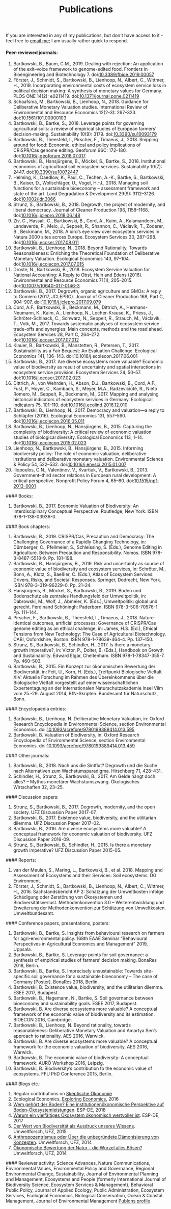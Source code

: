 ﻿---
layout: page
title: Publications
description: Publications
---
If you are interested in any of my publications, but don't have access to it - feel free to <a href="mailto:bartosz.bartkowski@ufz.de">email me</a>; I am usually rather quick to respond.

#### Peer-reviewed journals:
<ol>
<li>Bartkowski, B., Baum, C.M., 2019. Dealing with rejection: An application of the exit–voice framework to genome-edited food. Frontiers in Bioengineering and Biotechnology 7. doi:<a href="https://doi.org/10.3389/fbioe.2019.00057">10.3389/fbioe.2019.00057</a></li>
<li>Förster, J., Schmidt, S., Bartkowski, B., Lienhoop, N., Albert, C., Wittmer, H., 2019. Incorporating environmental costs of ecosystem service loss in political decision making: A synthesis of monetary values for Germany. PLOS ONE 14(2): e0211419. doi:<a href="https://doi.org/10.1371/journal.pone.0211419">10.1371/journal.pone.0211419</a></li>
<li>Schaafsma, M., Bartkowski, B., Lienhoop, N., 2018. Guidance for Deliberative Monetary Valuation studies. International Review of Environmental and Resource Economics 12(2-3): 267–323. doi:<a href="https://doi.org/10.1561/101.00000103">10.1561/101.00000103</a></li>
<li>Bartkowski, B., Bartke, S., 2018. Leverage points for governing agricultural soils: a review of empirical studies of European farmers’ decision-making. Sustainability 10(9): 3179. doi:<a href="https://doi.org/10.3390/su10093179">10.3390/su10093179</a></li>
<li>Bartkowski, B., Theesfeld, I., Pirscher, F., Timaeus, J., 2018. Snipping around for food: Economic, ethical and policy implications of CRISPR/Cas genome editing. Geoforum 96C: 172–180. doi:<a href="https://doi.org/10.1016/j.geoforum.2018.07.017">10.1016/j.geoforum.2018.07.017</a></li>
<li>Bartkowski, B., Hansjürgens, B., Möckel, S., Bartke, S., 2018. Institutional economics of agricultural soil ecosystem services. Sustainability 10(7): 2447. doi:<a href="https://doi.org/10.3390/su10072447">10.3390/su10072447</a></li>
<li>Helming, K., Daedlow, K., Paul, C., Techen, A.-K., Bartke, S., Bartkowski, B., Kaiser, D., Wollschläger, U., Vogel, H.-J., 2018. Managing soil functions for a sustainable bioeconomy – assessment framework and state of the art. Land Degradation & Development 29(9): 3112–3126. doi:<a href="https://doi.org/10.1002/ldr.3066">10.1002/ldr.3066</a></li>
<li>Strunz, S., Bartkowski, B., 2018. Degrowth, the project of modernity, and liberal democracy. Journal of Cleaner Production 196, 1158–1168. doi:<a href="https://doi.org/10.1016/j.jclepro.2018.06.148">10.1016/j.jclepro.2018.06.148</a></li>
<li>Ziv, G., Hassall, C., Bartkowski, B., Cord, A., Kaim, A., Kalamandeen, M., Landaverde, P., Melo, J., Seppelt, R., Shannon, C., Václavík, T., Zoderer, B., Beckmann, M., 2018. A bird’s eye view over ecosystem services in Natura 2000 sites across Europe. Ecosystem Services 30, 287–298. doi:<a href="https://doi.org/10.1016/j.ecoser.2017.08.011">10.1016/j.ecoser.2017.08.011</a></li>
<li>Bartkowski, B., Lienhoop, N., 2018. Beyond Rationality, Towards Reasonableness: Enriching the Theoretical Foundation of Deliberative Monetary Valuation. Ecological Economics 143, 97–104. doi:<a href="https://doi.org/10.1016/j.ecolecon.2017.07.015">10.1016/j.ecolecon.2017.07.015</a></li>
<li>Droste, N., Bartkowski, B., 2018. Ecosystem Service Valuation for National Accounting: A Reply to Obst, Hein and Edens (2016). Environmental and Resource Economics 71(1), 205–2015. doi:<a href="https://doi.org/10.1007/s10640-017-0146-3">10.1007/s10640-017-0146-3</a></li>
<li>Bartkowski, B., 2017. Degrowth, organic agriculture and GMOs: A reply to Gomiero (2017, JCLEPRO). Journal of Cleaner Production 168, Part C, 904–907. doi:<a href="https://doi.org/10.1016/j.jclepro.2017.09.079">10.1016/j.jclepro.2017.09.079</a></li>
<li>Cord, A.F., Bartkowski, B., Beckmann, M., Dittrich, A., Hermans-Neumann, K., Kaim, A., Lienhoop, N., Locher-Krause, K., Priess, J., Schröter-Schlaack, C., Schwarz, N., Seppelt, R., Strauch, M., Václavík, T., Volk, M., 2017. Towards systematic analyses of ecosystem service trade-offs and synergies: Main concepts, methods and the road ahead. Ecosystem Services 28, Part C, 264–272. doi:<a href="https://doi.org/10.1016/j.ecoser.2017.07.012">10.1016/j.ecoser.2017.07.012</a></li>
<li>Klauer, B., Bartkowski, B., Manstetten, R., Petersen, T., 2017. Sustainability as a Fair Bequest: An Evaluation Challenge. Ecological Economics 141, 136–143. doi:10.1016/j.ecolecon.2017.06.001</li>
<li>Bartkowski, B., 2017. Are diverse ecosystems more valuable? Economic value of biodiversity as result of uncertainty and spatial interactions in ecosystem service provision. Ecosystem Services 24, 50–57. doi:<a href="https://doi.org/10.1016/j.ecoser.2017.02.023">10.1016/j.ecoser.2017.02.023</a></li>
<li>Dittrich, A., von Wehrden, H., Abson, D.J., Bartkowski, B., Cord, A.F., Fust, P., Hoyer, C., Kambach, S., Meyer, M.A., Radzevičiūtė, R., Nieto Romero, M., Seppelt, R., Beckmann, M., 2017. Mapping and analysing historical indicators of ecosystem services in Germany. Ecological Indicators 75, 101–110. doi:<a href="https://doi.org/10.1016/j.ecolind.2016.12.010">10.1016/j.ecolind.2016.12.010</a></li>
<li>Bartkowski, B., Lienhoop, N., 2017. Democracy and valuation—a reply to Schläpfer (2016). Ecological Economics 131, 557–560. doi:<a href="https://doi.org/10.1016/j.ecolecon.2016.05.011">10.1016/j.ecolecon.2016.05.011</a></li>
<li>Bartkowski, B., Lienhoop, N., Hansjürgens, B., 2015. Capturing the complexity of biodiversity: A critical review of economic valuation studies of biological diversity. Ecological Economics 113, 1–14. doi:<a href="https://doi.org/10.1016/j.ecolecon.2015.02.023">10.1016/j.ecolecon.2015.02.023</a></li>
<li>Lienhoop, N., Bartkowski, B., Hansjürgens, B., 2015. Informing biodiversity policy: The role of economic valuation, deliberative institutions and deliberative monetary valuation. Environmental Science & Policy 54, 522–532. doi:<a href="https://doi.org/10.1016/j.envsci.2015.01.007">10.1016/j.envsci.2015.01.007</a></li>
<li>Iliopoulos, C.N., Valentinov, V., Kvartiuk, V., Bartkowski, B., 2013. Government–third sector relations in European rural development: A critical perspective. Nonprofit Policy Forum 4, 65–80. doi:<a href="https://doi.org/10.1515/npf-2013-0001">10.1515/npf-2013-0001</a></li>
</ol>
#### Books:
<ol>
<li>Bartkowski, B., 2017. Economic Valuation of Biodiversity: An Interdisciplinary Conceptual Perspective. Routledge, New York. ISBN 978-1-138-03936-0.</li>
</ol>
#### Book chapters:
<ol>
<li>Bartkowski, B., 2019. CRISPR/Cas, Precaution and Democracy: The Challenging Governance of a Rapidly Changing Technology, in: Dürnberger, C., Pfeilmeier, S., Schleissing, S. (Eds.), Genome Editing in Agriculture. Between Precaution and Responsibility. Nomos. ISBN 978-3-8487-5518-9. Pp. 181–198.</li>
<li>Bartkowski, B., Hansjürgens, B., 2019. Risk and uncertainty as source of economic value of biodiversity and ecosystem services, in: Schröter, M., Bonn, A., Klotz, S., Baeßler, C. (Eds.), Atlas of Ecosystem Services: Drivers, Risks, and Societal Responses. Springer, Dodrecht, New York. ISBN 978-3-319-96229-0. Pp. 21–24.</li>
<li>Hansjürgens, B., Möckel, S., Bartkowski, B., 2019. Boden und Bodenschutz als zentrales Handlungsfeld der Umweltpolitik, in: Dabrowski, M., Wolf, J., Abmeier, K. (Eds.), Umweltpolitik: global und gerecht. Ferdinand Schöningh: Paderborn. ISBN 978-3-506-70576-1. Pp. 111–144.</li>
<li>Pirscher, F., Bartkowski, B., Theesfeld, I., Timaeus, J., 2018. Nature-identical outcomes, artificial processes: Governance of CRISPR/Cas genome editing as an ethical challenge, in: James, H.S. (Ed.), Ethical Tensions from New Technology: The Case of Agricultural Biotechnology. CABI, Oxfordshire, Boston. ISBN 978-1-78639-464-4. Pp. 137–150.</li>
<li>Strunz, S., Bartkowski, B., Schindler, H., 2017. Is there a monetary growth imperative?, in: Victor, P., Dolter, B. (Eds.), Handbook on Growth and Sustainability. Edward Elgar, Cheltenham. ISBN 978-1-78347-355-7. Pp. 460–503.</li>
<li>Bartkowski, B., 2015. Ein Konzept zur ökonomischen Bewertung der Biodiversität, in: Feit, U., Korn, H. (Eds.), Treffpunkt Biologische Vielfalt XIV: Aktuelle Forschung im Rahmen des Übereinkommens über die Biologische Vielfalt vorgestellt auf einer wissenschaftlichen Expertentagung an der Internationalen Naturschutzakademie Insel Vilm vom 25.-29. August 2014, BfN-Skripten. Bundesamt für Naturschutz, Bonn.</li>
</ol>
#### Encyclopaedia entries:
<ol>
<li>Bartkowski, B., Lienhoop, N. Deliberative Monetary Valuation, in: Oxford Research Encyclopedia in Environmental Science, section Environmental Economics. doi:<a href="https://doi.org/10.1093/acrefore/9780199389414.013.595">10.1093/acrefore/9780199389414.013.595</a></li>
<li>Bartkowski, B. Valuation of Biodiversity, in: Oxford Research Encyclopedia of Environmental Science, section Environmental Economics. doi:<a href="https://doi.org/10.1093/acrefore/9780199389414.013.459">10.1093/acrefore/9780199389414.013.459</a></li>
</ol>
#### Other journals:
<ol>
<li>Bartkowski, B., 2018. Nach uns die Sintflut? Degrowth und die Suche nach Alternativen zum Wachstumsparadigma. Hirschberg 71, 428–431.</li>
<li>Schindler, H., Strunz, S., Bartkowski, B., 2017. Am Gelde hängt doch alles? – Mythos monetärer Wachstumszwang. Ökologisches Wirtschaften 32, 23–25.</li>
</ol>
#### Discussion papers:
<ol>
<li>Strunz, S., Bartkowski, B., 2017. Degrowth, modernity, and the open society. UFZ Discussion Paper 2017-07.</li>
<li>Bartkowski, B., 2017. Existence value, biodiversity, and the utilitarian dilemma. UFZ Discussion Paper 2017-02.</li>
<li>Bartkowski, B., 2016. Are diverse ecosystems more valuable? A conceptual framework for economic valuation of biodiversity. UFZ Discussion Paper 2016-09.</li>
<li>Strunz, S., Bartkowski, B., Schindler, H., 2015. Is there a monetary growth imperative? UFZ Discussion Paper 2015-05.</li>
</ol>
#### Reports:
<ol>
<li>van der Meulen, S., Maring, L., Bartkowski, B., et al. 2018. Mapping and Assessment of Ecosystems and their Services: Soil ecosystems. DG Environment.</li>
<li>Förster, J., Schmidt, S., Bartkowski, B., Lienhoop, N., Albert, C., Wittmer, H., 2016. Sachstandsbericht AP 2: Schätzung der Umweltkosten infolge Schädigung oder Zerstörung von Ökosystemen und Biodiversitätsverlust. Methodenkonvention 3.0 – Weiterentwicklung und Erweiterung der Methodenkonvention zur Schätzung von Umweltkosten. Umweltbundesamt.</li>
</ol>
#### Conference papers, presentations, posters:
<ol>
<li>Bartkowski, B., Bartke, S. Insights from behavioural research on farmers for agri-environmental policy. 168th EAAE Seminar “Behavioural Perspectives in Agricultural Economics and Management” 2019, Uppsala.</li>
<li>Bartkowski, B., Bartke, S. Leverage points for soil governance: a synthesis of empirical studies of farmers’ decision making. BonaRes 2018, Berlin.</li>
<li>Bartkowski, B., Bartke, S. Imprecisely unsustainable: Towards site-specific soil governance for a sustainable bioeconomy – The case of Germany [Poster]. BonaRes 2018, Berlin.</li>
<li>Bartkowski, B. Existence value, biodiversity, and the utilitarian dilemma. ESEE 2017, Budapest.</li>
<li>Bartkowski, B., Hagemann, N., Bartke, S. Soil governance between bioeconomy and sustainability goals. ESEE 2017, Budapest.</li>
<li>Bartkowski, B. Are diverse ecosystems more valuable? A conceptual framework of the economic value of biodiversity and its estimation. BIOECON 2016, Cambridge.</li>
<li>Bartkowski, B., Lienhoop, N. Beyond rationality, towards reasonableness: Deliberative Monetary Valuation and Amartya Sen’s approach to rationality. AES 2016, Warwick.</li>
<li>Bartkowski, B. Are diverse ecosystems more valuable? A conceptual framework for the economic valuation of biodiversity. AES 2016, Warwick.</li>
<li>Bartkowski, B. The economic value of biodiversity: A conceptual framework. AURÖ Workshop 2016, Leipzig.</li>
<li>Bartkowski, B. Biodiversity’s contribution to the economic value of ecosystems. FFU PhD Conference 2015, Berlin.</li>
</ol>
#### Blogs etc.:
<ol>
<li>Regular contributions on <a href="https://skeptischeoekonomie.wordpress.com">Skeptische Ökonomie</a></li>
<li>Ecological Economics, <a href="https://www.exploring-economics.org/en/">Exploring Economics</a>, 2016</li>
<li><a href="http://www.esp-de.de/wem-gehoert-der-boden/">Wem gehört der Boden? Eine institutionenökonomische Perspektive auf Boden-Ökosystemleistungen</a>. ESP-DE, 2018</li>
<li><a href="http://www.esp-de.de/warum-ein-vielfaeltiges-oekosystem-oekonomisch-wertvoller-ist/">Warum ein vielfältiges Ökosystem ökonomisch wertvoller ist</a>. ESP-DE, 2017</li>
<li><a href="https://scilogs.spektrum.de/umweltforsch/der-wert-biodiversitaet-ausdruck-unwissens/">Der Wert von Biodiversität als Ausdruck unseres Wissens</a>. Umweltforsch, UFZ, 2015</li>
<li><a href="https://scilogs.spektrum.de/umweltforsch/anthropozentrismus-oder-ueber-die-unbegruendete-daemonisierung-von-konzepten/">Anthropozentrismus oder Über die unbegründete Dämonisierung von Konzepten</a>. Umweltforsch, UFZ, 2014</li>
<li><a href="https://scilogs.spektrum.de/umweltforsch/oekonomische-bewertung-natur-wurzel-boesen/">Ökonomische Bewertung der Natur – die Wurzel alles Bösen?</a> Umweltforsch, UFZ, 2014</li>
</ol>
#### Reviewer activity:
Science Advances, Nature Communications, Environmental Values, Environmental Policy and Governance, Regional Environmental Change, Sustainability, Journal of Environmental Planning and Management, Ecosystems and People (formerly International Journal of Biodiversity Science, Ecosystem Services & Management), Behavioral Public Policy, Journal of Applied Ecology, Public Administration, Ecosystem Services, Ecological Economics, Biological Conservation, Ocean & Coastal Management, Journal of Environmental Management
<a href="https://publons.com/author/1270943/bartosz-bartkowski#profile">Publons profile</a>
